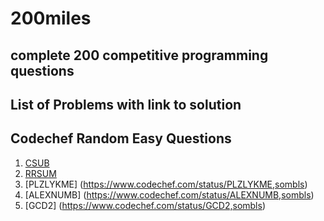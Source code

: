 # 200miles

## complete 200 competitive programming questions

## List of Problems with link to solution 

## Codechef Random Easy Questions

1. [CSUB](https://www.codechef.com/status/CSUB,sombls)
2. [RRSUM](https://www.codechef.com/status/RRSUM,sombls)
3. [PLZLYKME] (https://www.codechef.com/status/PLZLYKME,sombls)
4. [ALEXNUMB] (https://www.codechef.com/status/ALEXNUMB,sombls)
5. [GCD2] (https://www.codechef.com/status/GCD2,sombls)